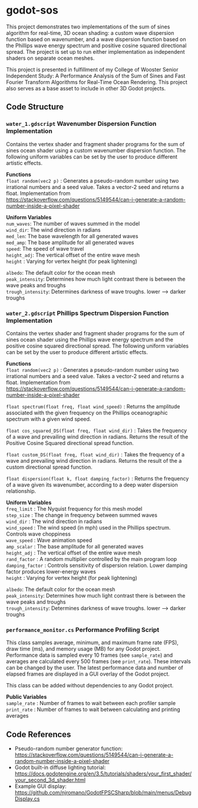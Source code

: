 # godot-sos
This project demonstrates two implementations of the sum of sines algorithm for real-time, 3D ocean shading: a custom wave dispersion function based on wavenumber, and a wave dispersion function based on the Phillips wave energy spectrum and positive cosine squared directional spread. The project is set up to run either implementation as independent shaders on separate ocean meshes.

This project is presented in fulfillment of my College of Wooster Senior Independent Study: A Performance Analysis of the Sum of Sines and Fast Fourier Transform Algorithms for Real-Time Ocean Rendering. This project also serves as a base asset to include in other 3D Godot projects.

## Code Structure
### `water_1.gdscript` Wavenumber Dispersion Function Implementation
Contains the vertex shader and fragment shader programs for the sum of sines ocean shader using a custom wavenumber dispersion function. The following uniform variables can be set by the user to produce different artistic effects.

**Functions**\
`float random(vec2 p)` : Generates a pseudo-random number using two irrational numbers and a seed value. Takes a vector-2 seed and returns a float. Implementation from https://stackoverflow.com/questions/5149544/can-i-generate-a-random-number-inside-a-pixel-shader

**Uniform Variables**\
`num_waves`: The number of waves summed in the model\
`wind_dir`: The wind direction in radians\
`med_len`: The base wavelength for all generated waves\
`med_amp`: The base amplitude for all generated waves\
`speed`: The speed of wave travel\
`height_adj`: The vertical offset of the entire wave mesh\
`height` : Varying for vertex height (for peak lightening)

`albedo`: The default color for the ocean mesh\
`peak_intensity`: Determines how much light contrast there is between the wave peaks and troughs\
`trough_intensity`: Determines darkness of wave troughs. lower --> darker troughs

### `water_2.gdscript` Phillips Spectrum Dispersion Function Implementation
Contains the vertex shader and fragment shader programs for the sum of sines ocean shader using the Phillips wave energy spectrum and the positive cosine squared directional spread. The following uniform variables can be set by the user to produce different artistic effects.

**Functions**\
`float random(vec2 p)` : Generates a pseudo-random number using two irrational numbers and a seed value. Takes a vector-2 seed and returns a float. Implementation from https://stackoverflow.com/questions/5149544/can-i-generate-a-random-number-inside-a-pixel-shader

`float spectrum(float freq, float wind_speed)` : Returns the amplitude associated with the given frequency on the Phillips oceanographic spectrum with a given wind speed.

`float cos_squared_DS(float freq, float wind_dir)` : Takes the frequency of a wave and prevailing wind direction in radians. Returns the result of the Positive Cosine Squared directional spread function.

`float custom_DS(float freq, float wind_dir)` : Takes the frequency of a wave and prevailing wind direction in radians. Returns the result of the a custom directional spread function.

`float dispersion(float k, float damping_factor)` : Returns the frequency of a wave given its wavenumber, according to a deep water dispersion relationship.

**Uniform Variables**\
`freq_limit` : The Nyquist frequency for this mesh model\
`step_size` : The change in frequency between summed waves\
`wind_dir` : The wind direction in radians\
`wind_speed` : The wind speed (in mph) used in the Phillips spectrum. Controls wave choppiness\
`wave_speed` : Wave animation speed\
`amp_scalar` : The base amplitude for all generated waves\
`height_adj` : The vertical offset of the entire wave mesh\
`rand_factor` : A random multiplier controlled by the main program loop\
`damping_factor` : Controls sensitivity of dispersion relation. Lower damping factor produces lower-energy waves\
`height` : Varying for vertex height (for peak lightening)

`albedo`: The default color for the ocean mesh\
`peak_intensity`: Determines how much light contrast there is between the wave peaks and troughs\
`trough_intensity`: Determines darkness of wave troughs. lower --> darker troughs

###   `performance_monitor.cs` Performance Profiling Script
This class samples average, minimum, and maximum frame rate (FPS), draw time (ms), and memory usage (MB) for any Godot project. Performance data is sampled every 10 frames (see `sample_rate`) and averages are calculated every 500 frames (see `print_rate`). These intervals can be changed by the user. The latest performance data and number of elapsed frames are displayed in a GUI overlay of the Godot project.

This class can be added without dependencies to any Godot project.

**Public Variables**\
`sample_rate` : Number of frames to wait between each profiler sample\
`print_rate` : Number of frames to wait between calculating and printing averages

## Code References
* Pseudo-random number generator function: https://stackoverflow.com/questions/5149544/can-i-generate-a-random-number-inside-a-pixel-shader
* Godot built-in diffuse lighting tutorial: https://docs.godotengine.org/en/3.5/tutorials/shaders/your_first_shader/your_second_3d_shader.html
* Example GUI display: https://github.com/njromano/GodotFPSCSharp/blob/main/menus/DebugDisplay.cs
